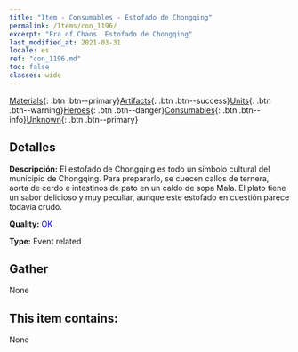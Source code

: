 ```yaml
---
title: "Item - Consumables - Estofado de Chongqing"
permalink: /Items/con_1196/
excerpt: "Era of Chaos  Estofado de Chongqing"
last_modified_at: 2021-03-31
locale: es
ref: "con_1196.md"
toc: false
classes: wide
---
```

 [Materials](/es/Items/){: .btn .btn--primary}[Artifacts](/es/Items/Artifacts/){: .btn .btn--success}[Units](/es/Items/Units/){: .btn .btn--warning}[Heroes](/es/Items/Heroes/){: .btn .btn--danger}[Consumables](/es/Items/Consumables/){: .btn .btn--info}[Unknown](/es/Items/Unknown/){: .btn .btn--primary}

## Detalles
 **Descripción:** El estofado de Chongqing es todo un símbolo cultural del municipio de Chongqing. Para prepararlo, se cuecen callos de ternera, aorta de cerdo e intestinos de pato en un caldo de sopa Mala. El plato tiene un sabor delicioso y muy peculiar, aunque este estofado en cuestión parece todavía crudo.

 **Quality:** <span style="color: #0000CD">OK</span>

 **Type:** Event related

## Gather

  None

## This item contains:

  None

